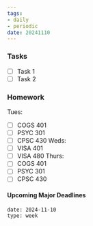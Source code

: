 ```yaml
---
tags:
- daily
- periodic
date: 20241110
---
```


### Tasks
- [ ] Task 1
- [ ] Task 2

### Homework
Tues:
- [ ] COGS 401 
- [ ] PSYC 301
- [ ] CPSC 430
Weds:
- [ ] VISA 401
- [ ] VISA 480
Thurs:
- [ ] COGS 401
- [ ] PSYC 301
- [ ] CPSC 430

#### Upcoming Major Deadlines


```gEvent
date: 2024-11-10
type: week
```


